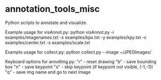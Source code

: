 # annotation_tools_misc
Python scripts to annotate and visualize.

Example usage for visAnnot.py:
python visAnnot.py -i examples/imagenames.txt -x examples/kpx.txt -y examples/kpy.txt -c examples/center.txt -s examples/scale.txt

Example usage for collect.py:
python collect.py --image ~/JPEGImages/


Keyboard options for annotImg.py:
"r" - reset drawing
"b" - save bounding box
"n" - save keypoint
"s" - skip keypoint (if keypoint not visible, (-1,-1))
"q" - save img name and go to next image
